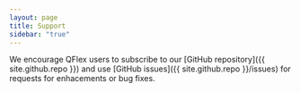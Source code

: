 ```yaml
---
layout: page
title: Support
sidebar: "true"
---
```


We encourage QFlex users to subscribe to our [GitHub repository]({{ site.github.repo }}) and use [GitHub issues]({{ site.github.repo }}/issues) for requests for enhacements or bug fixes.
